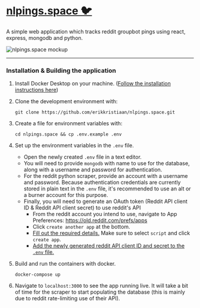 # [nlpings.space 🐦](https://nlpings.space)

A simple web application which tracks reddit groupbot pings using react, express, mongodb and python.

![nlpings.space mockup](https://user-images.githubusercontent.com/8892722/175808915-822d28cb-9ff3-46ee-9bec-ef6bcb044ad4.png)

---

### Installation & Building the application
1. Install Docker Desktop on your machine. ([Follow the installation instructions here](https://docs.docker.com/get-docker/))

2. Clone the development environment with:
    ```
    git clone https://github.com/erikkristiaan/nlpings.space.git
    ```

3. Create a file for environment variables with:
     ```
     cd nlpings.space && cp .env.example .env
     ```

4. Set up the environment variables in the `.env` file.
    - Open the newly created `.env` file in a text editor.
    - You will need to provide `mongodb` with name to use for the database, along with a username and password for authentication.
    - For the reddit python scraper, provide an account with a username and password. Because authentication credentials are currently stored in plain text in the `.env` file, it's recommended to use an alt or a burner account for this purpose.
    - Finally, you will need to generate an OAuth token (Reddit API client ID & Reddit API client secret) to use reddit's API
        - From the reddit account you intend to use, navigate to App Preferences: https://old.reddit.com/prefs/apps
        - Click `create another app` at the bottom.
        - [Fill out the required details.](https://i.imgur.com/4QbEmu7.png) Make sure to select `script` and click `create app`.
        - [Add the newly generated reddit API client ID and secret to the `.env` file.](https://i.imgur.com/6yoK823.png)

3. Build and run the containers with docker.
    ```
    docker-compose up
    ```

4. Navigate to `localhost:3000` to see the app running live. It will take a bit of time for the scraper to start populating the database (this is mainly due to reddit rate-limiting use of their API).
